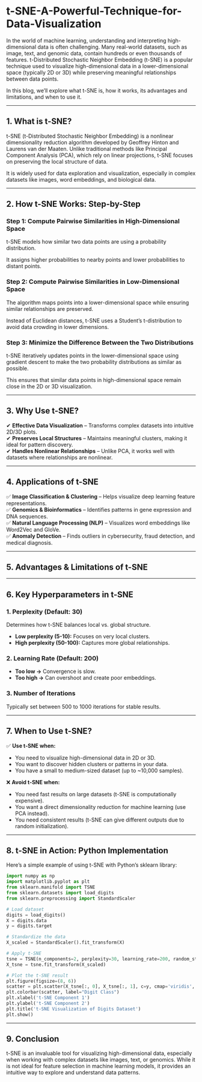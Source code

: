 # t-SNE-A-Powerful-Technique-for-Data-Visualization

In the world of machine learning, understanding and interpreting high-dimensional data is often challenging. Many real-world datasets, such as image, text, and genomic data, contain hundreds or even thousands of features. t-Distributed Stochastic Neighbor Embedding (t-SNE) is a popular technique used to visualize high-dimensional data in a lower-dimensional space (typically 2D or 3D) while preserving meaningful relationships between data points.

In this blog, we’ll explore what t-SNE is, how it works, its advantages and limitations, and when to use it.

---

## 1. What is t-SNE?

t-SNE (t-Distributed Stochastic Neighbor Embedding) is a nonlinear dimensionality reduction algorithm developed by Geoffrey Hinton and Laurens van der Maaten. Unlike traditional methods like Principal Component Analysis (PCA), which rely on linear projections, t-SNE focuses on preserving the local structure of data.

It is widely used for data exploration and visualization, especially in complex datasets like images, word embeddings, and biological data.

---

## 2. How t-SNE Works: Step-by-Step

### Step 1: Compute Pairwise Similarities in High-Dimensional Space

t-SNE models how similar two data points are using a probability distribution.

It assigns higher probabilities to nearby points and lower probabilities to distant points.

### Step 2: Compute Pairwise Similarities in Low-Dimensional Space

The algorithm maps points into a lower-dimensional space while ensuring similar relationships are preserved.

Instead of Euclidean distances, t-SNE uses a Student’s t-distribution to avoid data crowding in lower dimensions.

### Step 3: Minimize the Difference Between the Two Distributions

t-SNE iteratively updates points in the lower-dimensional space using gradient descent to make the two probability distributions as similar as possible.

This ensures that similar data points in high-dimensional space remain close in the 2D or 3D visualization.

---

## 3. Why Use t-SNE?

✔ **Effective Data Visualization** – Transforms complex datasets into intuitive 2D/3D plots.  
✔ **Preserves Local Structures** – Maintains meaningful clusters, making it ideal for pattern discovery.  
✔ **Handles Nonlinear Relationships** – Unlike PCA, it works well with datasets where relationships are nonlinear.

---

## 4. Applications of t-SNE

✅ **Image Classification & Clustering** – Helps visualize deep learning feature representations.  
✅ **Genomics & Bioinformatics** – Identifies patterns in gene expression and DNA sequences.  
✅ **Natural Language Processing (NLP)** – Visualizes word embeddings like Word2Vec and GloVe.  
✅ **Anomaly Detection** – Finds outliers in cybersecurity, fraud detection, and medical diagnosis.

---

## 5. Advantages & Limitations of t-SNE

---

## 6. Key Hyperparameters in t-SNE

### 1. Perplexity (Default: 30)

Determines how t-SNE balances local vs. global structure.

- **Low perplexity (5-10):** Focuses on very local clusters.
- **High perplexity (50-100):** Captures more global relationships.

### 2. Learning Rate (Default: 200)

- **Too low →** Convergence is slow.
- **Too high →** Can overshoot and create poor embeddings.

### 3. Number of Iterations

Typically set between 500 to 1000 iterations for stable results.

---

## 7. When to Use t-SNE?

✅ **Use t-SNE when:**  
- You need to visualize high-dimensional data in 2D or 3D.  
- You want to discover hidden clusters or patterns in your data.  
- You have a small to medium-sized dataset (up to ~10,000 samples).  

❌ **Avoid t-SNE when:**  
- You need fast results on large datasets (t-SNE is computationally expensive).  
- You want a direct dimensionality reduction for machine learning (use PCA instead).  
- You need consistent results (t-SNE can give different outputs due to random initialization).  

---

## 8. t-SNE in Action: Python Implementation

Here’s a simple example of using t-SNE with Python’s sklearn library:

```python
import numpy as np
import matplotlib.pyplot as plt
from sklearn.manifold import TSNE
from sklearn.datasets import load_digits
from sklearn.preprocessing import StandardScaler

# Load dataset
digits = load_digits()
X = digits.data
y = digits.target

# Standardize the data
X_scaled = StandardScaler().fit_transform(X)

# Apply t-SNE
tsne = TSNE(n_components=2, perplexity=30, learning_rate=200, random_state=42)
X_tsne = tsne.fit_transform(X_scaled)

# Plot the t-SNE result
plt.figure(figsize=(8, 6))
scatter = plt.scatter(X_tsne[:, 0], X_tsne[:, 1], c=y, cmap='viridis', alpha=0.7)
plt.colorbar(scatter, label="Digit Class")
plt.xlabel('t-SNE Component 1')
plt.ylabel('t-SNE Component 2')
plt.title('t-SNE Visualization of Digits Dataset')
plt.show()
```

---

## 9. Conclusion

t-SNE is an invaluable tool for visualizing high-dimensional data, especially when working with complex datasets like images, text, or genomics. While it is not ideal for feature selection in machine learning models, it provides an intuitive way to explore and understand data patterns.
